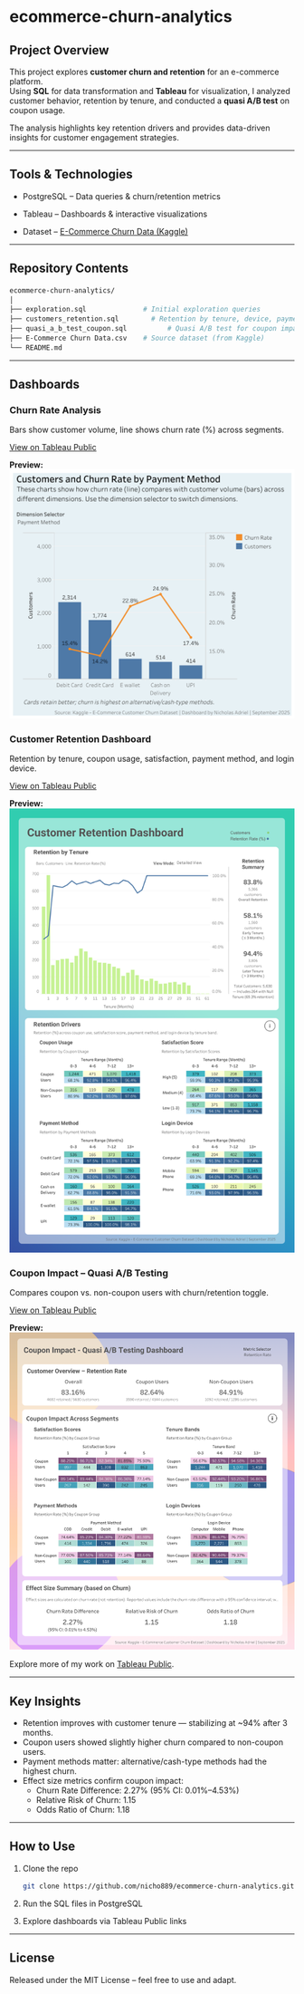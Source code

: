 # ecommerce-churn-analytics

## Project Overview

This project explores **customer churn and retention** for an e-commerce platform.  
Using **SQL** for data transformation and **Tableau** for visualization, I analyzed customer behavior, retention by tenure, and conducted a **quasi A/B test** on coupon usage.

The analysis highlights key retention drivers and provides data-driven insights for customer engagement strategies.

---

## Tools & Technologies

- PostgreSQL – Data queries & churn/retention metrics

- Tableau – Dashboards & interactive visualizations

- Dataset – [E-Commerce Churn Data (Kaggle)](https://www.kaggle.com/datasets/anaghapaul/e-commerce-dataset/data)  

---

## Repository Contents
```bash
ecommerce-churn-analytics/
│
├── exploration.sql              # Initial exploration queries
├── customers_retention.sql        # Retention by tenure, device, payment, satisfaction
├── quasi_a_b_test_coupon.sql          # Quasi A/B test for coupon impact
├── E-Commerce Churn Data.csv    # Source dataset (from Kaggle)
└── README.md
```
---

## Dashboards

### Churn Rate Analysis
Bars show customer volume, line shows churn rate (%) across segments.  

[View on Tableau Public](https://public.tableau.com/views/churnrateanalysis_17581690049940/FinalDashboard?:language=en-US&:sid=&:redirect=auth&:display_count=n&:origin=viz_share_link)  

**Preview:**
![Churn Rate Analysis Dashboard](images/churn_rate_analysis.png) 

### Customer Retention Dashboard
Retention by tenure, coupon usage, satisfaction, payment method, and login device.  

[View on Tableau Public](https://public.tableau.com/views/CustomerRetentionDashboard_17592001046600/Dashboard1?:language=en-US&:sid=&:redirect=auth&:display_count=n&:origin=viz_share_link)  

**Preview:**
![Customer Retention Dashboard](images/customer_retention.png)

### Coupon Impact – Quasi A/B Testing  
Compares coupon vs. non-coupon users with churn/retention toggle.  

[View on Tableau Public](https://public.tableau.com/views/CouponImpactQuasiABTesting/Dashboard1?:language=en-US&:sid=&:redirect=auth&:display_count=n&:origin=viz_share_link)  

**Preview:**
![Coupon Impact Dashboard](images/coupon_impact.png)

Explore more of my work on [Tableau Public](https://public.tableau.com/app/profile/nicholas.adriel/vizzes).

---

## Key Insights
- Retention improves with customer tenure — stabilizing at ~94% after 3 months.  
- Coupon users showed slightly higher churn compared to non-coupon users.  
- Payment methods matter: alternative/cash-type methods had the highest churn.  
- Effect size metrics confirm coupon impact:  
  - Churn Rate Difference: 2.27% (95% CI: 0.01%–4.53%)  
  - Relative Risk of Churn: 1.15  
  - Odds Ratio of Churn: 1.18  

---

## How to Use

1. Clone the repo
    ```bash
    git clone https://github.com/nicho889/ecommerce-churn-analytics.git
    ```
2. Run the SQL files in PostgreSQL

3. Explore dashboards via Tableau Public links 

---

## License

Released under the MIT License – feel free to use and adapt.
